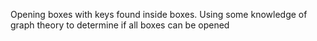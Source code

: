 Opening boxes with keys found inside boxes.
Using some knowledge of graph theory to determine if all boxes can be opened
